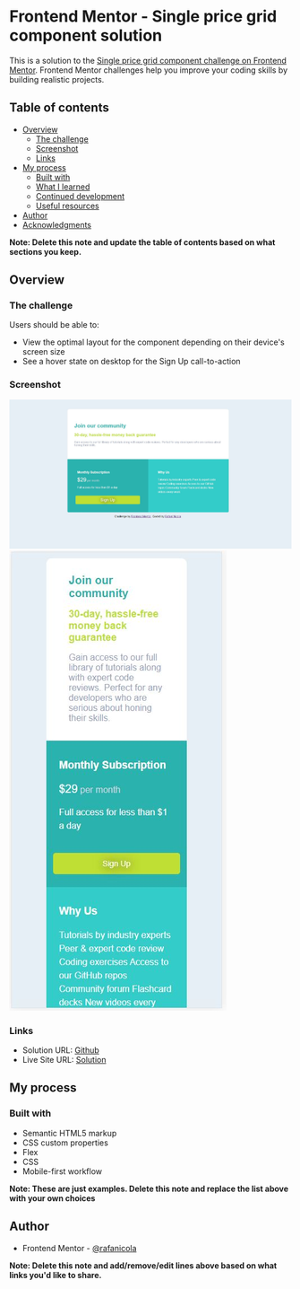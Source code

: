 # Frontend Mentor - Single price grid component solution

This is a solution to the [Single price grid component challenge on Frontend Mentor](https://www.frontendmentor.io/challenges/single-price-grid-component-5ce41129d0ff452fec5abbbc). Frontend Mentor challenges help you improve your coding skills by building realistic projects. 

## Table of contents

- [Overview](#overview)
  - [The challenge](#the-challenge)
  - [Screenshot](#screenshot)
  - [Links](#links)
- [My process](#my-process)
  - [Built with](#built-with)
  - [What I learned](#what-i-learned)
  - [Continued development](#continued-development)
  - [Useful resources](#useful-resources)
- [Author](#author)
- [Acknowledgments](#acknowledgments)

**Note: Delete this note and update the table of contents based on what sections you keep.**

## Overview

### The challenge

Users should be able to:

- View the optimal layout for the component depending on their device's screen size
- See a hover state on desktop for the Sign Up call-to-action

### Screenshot

![Screenshot-FullScreen version](./screenshot.jpg)
![Screenshot-Mobile version](./screenshot-mobile-version.jpg)

### Links

- Solution URL: [Github](https://github.com/rafanicola/SinglePriceGridComponent)
- Live Site URL: [Solution]()

## My process

### Built with

- Semantic HTML5 markup
- CSS custom properties
- Flex
- CSS
- Mobile-first workflow


**Note: These are just examples. Delete this note and replace the list above with your own choices**

## Author

- Frontend Mentor - [@rafanicola](https://www.frontendmentor.io/profile/rafanicola)

**Note: Delete this note and add/remove/edit lines above based on what links you'd like to share.**